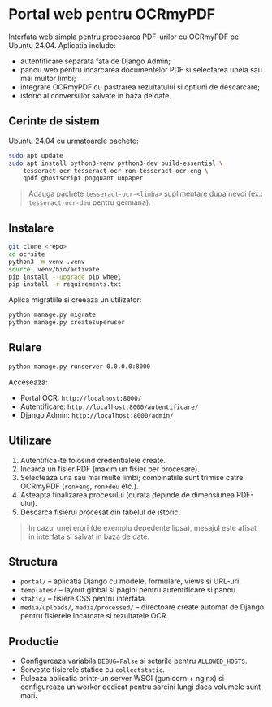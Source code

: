 # Portal web pentru OCRmyPDF

Interfata web simpla pentru procesarea PDF-urilor cu OCRmyPDF pe Ubuntu 24.04. Aplicatia include:

- autentificare separata fata de Django Admin;
- panou web pentru incarcarea documentelor PDF si selectarea uneia sau mai multor limbi;
- integrare OCRmyPDF cu pastrarea rezultatului si optiuni de descarcare;
- istoric al conversiilor salvate in baza de date.

## Cerinte de sistem

Ubuntu 24.04 cu urmatoarele pachete:

```bash
sudo apt update
sudo apt install python3-venv python3-dev build-essential \
    tesseract-ocr tesseract-ocr-ron tesseract-ocr-eng \
    qpdf ghostscript pngquant unpaper
```

> Adauga pachete `tesseract-ocr-<limba>` suplimentare dupa nevoi (ex.: `tesseract-ocr-deu` pentru germana).

## Instalare

```bash
git clone <repo>
cd ocrsite
python3 -m venv .venv
source .venv/bin/activate
pip install --upgrade pip wheel
pip install -r requirements.txt
```

Aplica migratiile si creeaza un utilizator:

```bash
python manage.py migrate
python manage.py createsuperuser
```

## Rulare

```bash
python manage.py runserver 0.0.0.0:8000
```

Acceseaza:

- Portal OCR: `http://localhost:8000/`
- Autentificare: `http://localhost:8000/autentificare/`
- Django Admin: `http://localhost:8000/admin/`

## Utilizare

1. Autentifica-te folosind credentialele create.
2. Incarca un fisier PDF (maxim un fisier per procesare).
3. Selecteaza una sau mai multe limbi; combinatiile sunt trimise catre OCRmyPDF (`ron+eng`, `ron+deu` etc.).
4. Asteapta finalizarea procesului (durata depinde de dimensiunea PDF-ului).
5. Descarca fisierul procesat din tabelul de istoric.

> In cazul unei erori (de exemplu depedente lipsa), mesajul este afisat in interfata si salvat in baza de date.

## Structura

- `portal/` – aplicatia Django cu modele, formulare, views si URL-uri.
- `templates/` – layout global si pagini pentru autentificare si panou.
- `static/` – fisiere CSS pentru interfata.
- `media/uploads/`, `media/processed/` – directoare create automat de Django pentru fisierele incarcate si rezultatele OCR.

## Productie

- Configureaza variabila `DEBUG=False` si setarile pentru `ALLOWED_HOSTS`.
- Serveste fisierele statice cu `collectstatic`.
- Ruleaza aplicatia printr-un server WSGI (gunicorn + nginx) si configureaza un worker dedicat pentru sarcini lungi daca volumele sunt mari.
